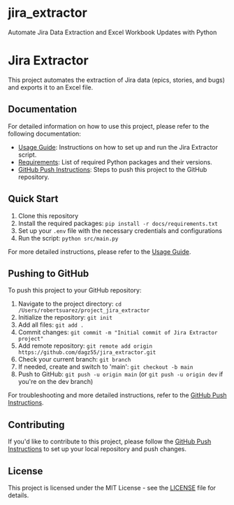 # jira_extractor
Automate Jira Data Extraction and Excel Workbook Updates with Python

# Jira Extractor

This project automates the extraction of Jira data (epics, stories, and bugs) and exports it to an Excel file.

## Documentation

For detailed information on how to use this project, please refer to the following documentation:

- [Usage Guide](docs/usage.md): Instructions on how to set up and run the Jira Extractor script.
- [Requirements](docs/requirements.txt): List of required Python packages and their versions.
- [GitHub Push Instructions](docs/github_push_instructions.md): Steps to push this project to the GitHub repository.

## Quick Start

1. Clone this repository
2. Install the required packages: `pip install -r docs/requirements.txt`
3. Set up your `.env` file with the necessary credentials and configurations
4. Run the script: `python src/main.py`

For more detailed instructions, please refer to the [Usage Guide](docs/usage.md).

## Pushing to GitHub

To push this project to your GitHub repository:

1. Navigate to the project directory: `cd /Users/robertsuarez/project_jira_extractor`
2. Initialize the repository: `git init`
3. Add all files: `git add .`
4. Commit changes: `git commit -m "Initial commit of Jira Extractor project"`
5. Add remote repository: `git remote add origin https://github.com/dagz55/jira_extractor.git`
6. Check your current branch: `git branch`
7. If needed, create and switch to 'main': `git checkout -b main`
8. Push to GitHub: `git push -u origin main` (or `git push -u origin dev` if you're on the dev branch)

For troubleshooting and more detailed instructions, refer to the [GitHub Push Instructions](docs/github_push_instructions.md).

## Contributing

If you'd like to contribute to this project, please follow the [GitHub Push Instructions](docs/github_push_instructions.md) to set up your local repository and push changes.

## License

This project is licensed under the MIT License - see the [LICENSE](LICENSE) file for details.